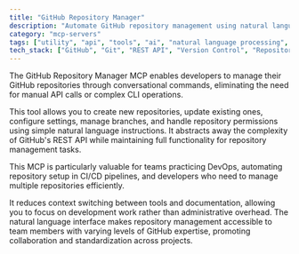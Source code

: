 ```yaml
---
title: "GitHub Repository Manager"
description: "Automate GitHub repository management using natural language commands for creating, updating, and configuring repositories through GitHub's API."
category: "mcp-servers"
tags: ["utility", "api", "tools", "ai", "natural language processing", "DevOps", "CI/CD"]
tech_stack: ["GitHub", "Git", "REST API", "Version Control", "Repository Management", "Natural Language Interface"]
---
```


The GitHub Repository Manager MCP enables developers to manage their GitHub repositories through conversational commands, eliminating the need for manual API calls or complex CLI operations. 

This tool allows you to create new repositories, update existing ones, configure settings, manage branches, and handle repository permissions using simple natural language instructions. It abstracts away the complexity of GitHub's REST API while maintaining full functionality for repository management tasks.

This MCP is particularly valuable for teams practicing DevOps, automating repository setup in CI/CD pipelines, and developers who need to manage multiple repositories efficiently. 

It reduces context switching between tools and documentation, allowing you to focus on development work rather than administrative overhead. The natural language interface makes repository management accessible to team members with varying levels of GitHub expertise, promoting collaboration and standardization across projects.